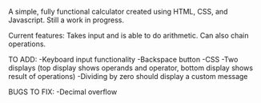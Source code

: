 A simple, fully functional calculator created using HTML, CSS, and Javascript.  Still a work in progress.

Current features: Takes input and is able to do arithmetic.  Can also chain operations.

TO ADD:
-Keyboard input functionality
-Backspace button
-CSS
-Two displays (top display shows operands and operator, bottom display shows result of operations)
-Dividing by zero should display a custom message

BUGS TO FIX:
-Decimal overflow
